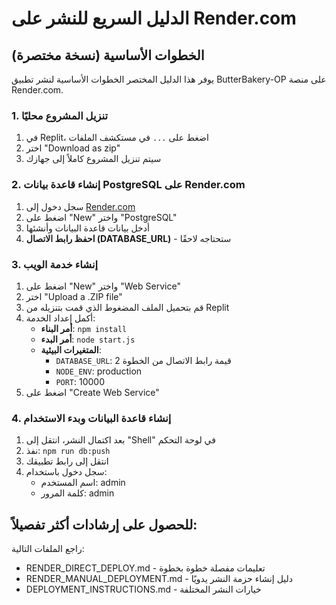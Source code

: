 # الدليل السريع للنشر على Render.com

## الخطوات الأساسية (نسخة مختصرة)

يوفر هذا الدليل المختصر الخطوات الأساسية لنشر تطبيق ButterBakery-OP على منصة Render.com.

### 1. تنزيل المشروع محليًا

1. في Replit، اضغط على `...` في مستكشف الملفات
2. اختر "Download as zip"
3. سيتم تنزيل المشروع كاملاً إلى جهازك

### 2. إنشاء قاعدة بيانات PostgreSQL على Render.com

1. سجل دخول إلى [Render.com](https://render.com/)
2. اضغط على "New" واختر "PostgreSQL"
3. أدخل بيانات قاعدة البيانات وأنشئها
4. **احفظ رابط الاتصال (DATABASE_URL)** - ستحتاجه لاحقًا

### 3. إنشاء خدمة الويب

1. اضغط على "New" واختر "Web Service"
2. اختر "Upload a .ZIP file"
3. قم بتحميل الملف المضغوط الذي قمت بتنزيله من Replit
4. أكمل إعداد الخدمة:
   - **أمر البناء**: `npm install`
   - **أمر البدء**: `node start.js`
   - **المتغيرات البيئية**:
     - `DATABASE_URL`: قيمة رابط الاتصال من الخطوة 2
     - `NODE_ENV`: production
     - `PORT`: 10000
5. اضغط على "Create Web Service"

### 4. إنشاء قاعدة البيانات وبدء الاستخدام

1. بعد اكتمال النشر، انتقل إلى "Shell" في لوحة التحكم
2. نفذ: `npm run db:push`
3. انتقل إلى رابط تطبيقك
4. سجل دخول باستخدام:
   - اسم المستخدم: admin
   - كلمة المرور: admin

## للحصول على إرشادات أكثر تفصيلاً:

راجع الملفات التالية:
- RENDER_DIRECT_DEPLOY.md - تعليمات مفصلة خطوة بخطوة
- RENDER_MANUAL_DEPLOYMENT.md - دليل إنشاء حزمة النشر يدويًا
- DEPLOYMENT_INSTRUCTIONS.md - خيارات النشر المختلفة